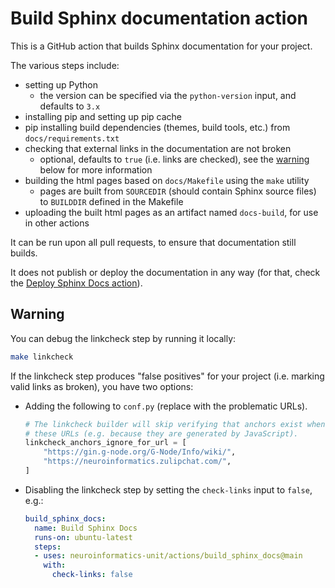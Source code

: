 # Build Sphinx documentation action
This is a GitHub action that builds Sphinx documentation for your project.

The various steps include:

* setting up Python
  * the version can be specified via the `python-version` input, and defaults to `3.x`
* installing pip and setting up pip cache
* pip installing build dependencies (themes, build tools, etc.) from `docs/requirements.txt`
* checking that external links in the documentation are not broken 
  * optional, defaults to `true` (i.e. links are checked), see the [warning](#warning) below for more information
* building the html pages based on `docs/Makefile` using the `make` utility 
  * pages are built from `SOURCEDIR` (should contain Sphinx source files) to `BUILDDIR` defined in the Makefile
* uploading the built html pages as an artifact named `docs-build`, for use in other actions

It can be run upon all pull requests, to ensure that documentation still builds.

It does not publish or deploy the documentation in any way (for that, check the [Deploy Sphinx Docs action](../deploy_sphinx_docs/README.md)).

## Warning

You can debug the linkcheck step by running it locally:
```bash
make linkcheck
```
If the linkcheck step produces "false positives" for your project (i.e. marking valid links as broken), you have two options:

- Adding the following to `conf.py` (replace with the problematic URLs).
  ```python
  # The linkcheck builder will skip verifying that anchors exist when checking 
  # these URLs (e.g. because they are generated by JavaScript).
  linkcheck_anchors_ignore_for_url = [
      "https://gin.g-node.org/G-Node/Info/wiki/",
      "https://neuroinformatics.zulipchat.com/",
  ]
  ```
- Disabling the linkcheck step by setting the `check-links` input to `false`, e.g.:
  ```yaml
  build_sphinx_docs:
    name: Build Sphinx Docs
    runs-on: ubuntu-latest
    steps:
    - uses: neuroinformatics-unit/actions/build_sphinx_docs@main
      with:
        check-links: false
  ```
